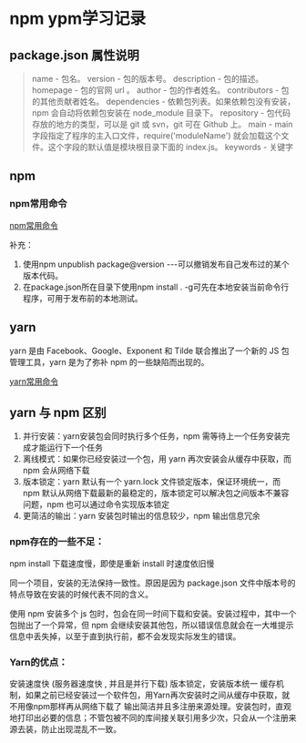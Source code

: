 # npm ypm学习记录

## package.json 属性说明

>name - 包名。
version - 包的版本号。
description - 包的描述。
homepage - 包的官网 url 。
author - 包的作者姓名。
contributors - 包的其他贡献者姓名。
dependencies - 依赖包列表。如果依赖包没有安装，npm 会自动将依赖包安装在 node_module 目录下。
repository - 包代码存放的地方的类型，可以是 git 或 svn，git 可在 Github 上。
main - main 字段指定了程序的主入口文件，require('moduleName') 就会加载这个文件。这个字段的默认值是模块根目录下面的 index.js。
keywords - 关键字

## npm

### npm常用命令

[npm常用命令](https://blog.csdn.net/qq575792372/article/details/122150069?ops_request_misc=%257B%2522request%255Fid%2522%253A%2522166297662716800192244915%2522%252C%2522scm%2522%253A%252220140713.130102334..%2522%257D&request_id=166297662716800192244915&biz_id=0&utm_medium=distribute.pc_search_result.none-task-blog-2~all~top_click~default-2-122150069-null-null.142^v47^pc_rank_34_default_2,201^v3^control_1&utm_term=npm%E5%91%BD%E4%BB%A4&spm=1018.2226.3001.4187)

补充：
1.  使用npm unpublish package@version ---可以撤销发布自己发布过的某个版本代码。
2.  在package.json所在目录下使用npm install . -g可先在本地安装当前命令行程序，可用于发布前的本地测试。


## yarn

yarn 是由 Facebook、Google、Exponent 和 Tilde 联合推出了一个新的 JS 包管理工具，yarn 是为了弥补 npm 的一些缺陷而出现的。

[yarn常用命令](https://blog.csdn.net/mjzhang1993/article/details/70092902?ops_request_misc=%257B%2522request%255Fid%2522%253A%2522166297656916782390592202%2522%252C%2522scm%2522%253A%252220140713.130102334..%2522%257D&request_id=166297656916782390592202&biz_id=0&utm_medium=distribute.pc_search_result.none-task-blog-2~all~top_positive~default-1-70092902-null-null.142^v47^pc_rank_34_default_2,201^v3^control_1&utm_term=yarn%E5%91%BD%E4%BB%A4&spm=1018.2226.3001.4187)


## yarn 与 npm 区别

1. 并行安装：yarn安装包会同时执行多个任务，npm 需等待上一个任务安装完成才能运行下一个任务
2. 离线模式：如果你已经安装过一个包，用 yarn 再次安装会从缓存中获取，而 npm 会从网络下载
3. 版本锁定：yarn 默认有一个 yarn.lock 文件锁定版本，保证环境统一，而 npm 默认从网络下载最新的最稳定的，版本锁定可以解决包之间版本不兼容问题，npm 也可以通过命令实现版本锁定
4. 更简洁的输出：yarn 安装包时输出的信息较少，npm 输出信息冗余

### npm存在的一些不足：

npm install 下载速度慢，即使是重新 install 时速度依旧慢

同一个项目，安装的无法保持一致性。原因是因为 package.json 文件中版本号的特点导致在安装的时候代表不同的含义。

使用 npm 安装多个 js 包时，包会在同一时间下载和安装。安装过程中，其中一个包抛出了一个异常，但 npm 会继续安装其他包，所以错误信息就会在一大堆提示信息中丢失掉，以至于直到执行前，都不会发现实际发生的错误。

### Yarn的优点：

安装速度快 (服务器速度快 , 并且是并行下载)
版本锁定，安装版本统一
缓存机制，如果之前已经安装过一个软件包，用Yarn再次安装时之间从缓存中获取，就不用像npm那样再从网络下载了
输出简洁并且多注册来源处理。安装包时，直观地打印出必要的信息；不管包被不同的库间接关联引用多少次，只会从一个注册来源去装，防止出现混乱不一致。
